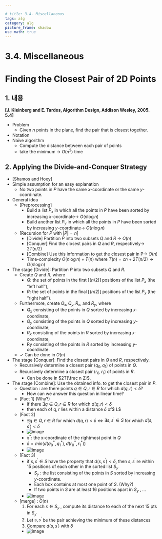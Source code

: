 ```yaml
---

# title: 3.4. Miscellaneous
tags: alg
category: alg
picture_frame: shadow
use_math: true
---
```


# 3.4. Miscellaneous

# Finding the Closest Pair of 2D Points

## 1. 내용

**[J. Kleinberg and E. Tardos, Algorithm Design, Addison Wesley, 2005. 5.4]** 

- Problem
  - Given $n$ points in the plane, find the pair that is closest together.
- Notation
- Naïve algorithm
  - Compute the distance between each pair of points
  - take the minimum → $O(n^2)$ time

## 2. Applying the Divide-and-Conquer Strategy 

- [Shamos and Hoey]
- Simple assumption for an easy explanation
  - No two points in $P$ have the same $x$-coordinate or the same $y$- coordinate.
- General idea
  - [Preprocessing] 
    - Build a list $P_x$ in which all the points in $P$ have been sorted by increasing $x$-coordinate→  $O(n \log n)$
    - Build another list $P_y$ in which all the points in $P$  have been sorted by increasing $y$-coordinate→ $O(n \log n)$ 
  - [Recursion for $P$  with $|P| = n$]
    - [Divide] Partition $P$ into two subsets $Q$ and $R$ → $O(n)$
    - [Conquer] Find the closest pairs in $Q$ and $R$, respectively→ $2T(n/2)$ 
    - [Combine] Use this information to get the closest pair in P→ $O(n)$
    - Time-complexity $O(n \log n) + T(n)$ where $T(n) = cn +2T(n/2) → O(n \log n)$
- The stage [Divide]: Partition $P$ into two subsets $Q$ and $R$. 
  - Create $Q$ and $R$, where 
    - $Q$: the set of points in the first $\lceil(n/2)\rceil$ positions of the list $P_x$ (the “left half”),  
    - $R$: the set of points in the final $\lfloor(n/2) \rfloor$ positions of the list $P_x$ (the “right half”). 
  - Furthermore, create $Q_x, Q_y, R_x$, and $R_y$, where
    - $Q_x$ consisting of the points in $Q$ sorted by increasing $x$-coordinate, 
    - $Q_y$ consisting of the points in $Q$ sorted by increasing $y$-coordinate,
    - $R_x$ consisting of the points in $R$ sorted by increasing $x$-coordinate, 
    - Ry consisting of the points in $R$ sorted by increasing $y$-coordinate. 
  - ✓ Can be done in $O(n)$ 
- The stage [Conquer]: Find the closest pairs in $Q$ and $R$, respectively.
  - Recursively determine a closest pair $(q_0, q_1)$ of points in $Q$.
  - Recursively determine a closest pair $(r_0, r_1)$ of points in $R$. 
    - Can be done in $2T(\frac n 2)$.
- The stage [Combine]: Use the obtained info. to get the closest pair in $P$. 
  - Question : are there points $q \in Q, r \in R$ for which $d(q,r)<\delta$?
    - How can we answer this question in linear time? 
  - [Fact 1] (Why?)  
    - if there $\exists q \in Q , r \in R$ for which $d(q,r)<\delta$ 
    - then each of $q,r$ lies within a distance $\delta$ of$ L$
  - [Fact 2] 
    - $\exists q \in Q, r\in R$ for which $d(q,r)<\delta$ $\iff$ $\exists s, s^{'} \in S$ for which $d(s,s^{'})<\delta$
    - ![image](https://user-images.githubusercontent.com/46957634/187683804-37fb3039-e95c-497e-a8ec-e9b0a2a8d6c5.png)
    - $x^*$: the x-coordinate of the rightmost point in $Q$
    - $\delta=min(d(q_0^*,q_1^*),d(r_0^*,r_1^*))$
    - ![image](https://user-images.githubusercontent.com/46957634/187683813-d0da5ebb-499f-49d7-95b8-0fbc50e12b5e.png)
  - [Fact 3] 
    - if $s, s^{' } \in S$ have the property that $d(s, s^{'})<\delta$, then $s, s^{'}$ re within 15 positions of each other in the sorted list $S_y$ 
      - $S_y$ : the list consisting of the points in $S$ sorted by increasing $y$-coordinate. 
      - Each box contains at most one point of $S$. (Why?) 
      - If two points in $S$ are at least 16 positions apart in $S_y$ , ...
    - ![image](https://user-images.githubusercontent.com/46957634/187683907-ba305db7-555f-4954-8073-39a258632a95.png)
  - [merge] : $O(n)$
    1. For each $s \in S_y$ , compute its distance to each of the next 15 pts in $S_y$
    2. Let $s, s^{'}$ be the pair achieving the minimum of these distances
    3. Compare $d(s, s^{'})$ with $\delta$
    - ![image](https://user-images.githubusercontent.com/46957634/187684578-d86e5393-95b7-426c-8442-69b71d1ed98a.png)

